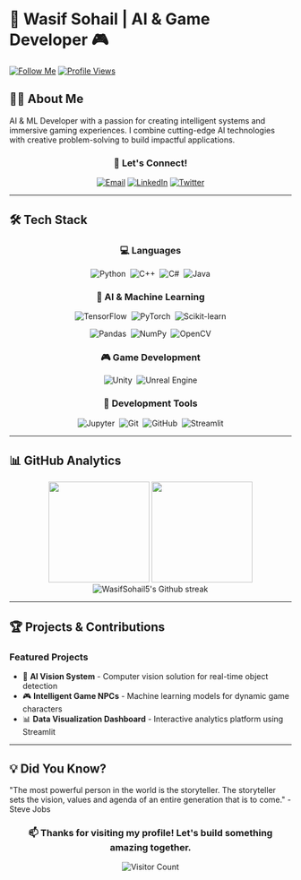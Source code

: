 # 🚀 Wasif Sohail | AI & Game Developer 🎮

[![Follow Me](https://img.shields.io/github/followers/WasifSohail5?style=social)](https://github.com/WasifSohail5)
[![Profile Views](https://komarev.com/ghpvc/?username=WasifSohail5&label=Profile%20Views&color=blue&style=flat)](https://github.com/WasifSohail5)

## 👨‍💻 About Me
AI & ML Developer with a passion for creating intelligent systems and immersive gaming experiences. I combine cutting-edge AI technologies with creative problem-solving to build impactful applications.

<div align="center">
  
### 💬 Let's Connect!
  
[![Email](https://img.shields.io/badge/Email-wasifsohail66%40gmail.com-D14836?style=for-the-badge&logo=gmail&logoColor=white)](mailto:wasifsohail66@gmail.com)
[![LinkedIn](https://img.shields.io/badge/LinkedIn-Connect-0077B5?style=for-the-badge&logo=linkedin&logoColor=white)](https://linkedin.com/in/wasifsohail)
[![Twitter](https://img.shields.io/badge/Twitter-Follow-1DA1F2?style=for-the-badge&logo=twitter&logoColor=white)](https://twitter.com/wasifsohail)
  
</div>

---

## 🛠️ Tech Stack

<div align="center">

### 💻 Languages
  
![Python](https://img.shields.io/badge/Python-3776AB?style=for-the-badge&logo=python&logoColor=white)&nbsp;
![C++](https://img.shields.io/badge/C++-00599C?style=for-the-badge&logo=c%2B%2B&logoColor=white)&nbsp;
![C#](https://img.shields.io/badge/C%23-239120?style=for-the-badge&logo=c-sharp&logoColor=white)&nbsp;
![Java](https://img.shields.io/badge/Java-ED8B00?style=for-the-badge&logo=openjdk&logoColor=white)

### 🤖 AI & Machine Learning
  
![TensorFlow](https://img.shields.io/badge/TensorFlow-FF6F00?style=for-the-badge&logo=tensorflow&logoColor=white)&nbsp;
![PyTorch](https://img.shields.io/badge/PyTorch-EE4C2C?style=for-the-badge&logo=pytorch&logoColor=white)&nbsp;
![Scikit-learn](https://img.shields.io/badge/Scikit--learn-F7931E?style=for-the-badge&logo=scikit-learn&logoColor=white)

![Pandas](https://img.shields.io/badge/Pandas-150458?style=for-the-badge&logo=pandas&logoColor=white)&nbsp;
![NumPy](https://img.shields.io/badge/NumPy-013243?style=for-the-badge&logo=numpy&logoColor=white)&nbsp;
![OpenCV](https://img.shields.io/badge/OpenCV-5C3EE8?style=for-the-badge&logo=opencv&logoColor=white)

### 🎮 Game Development
  
![Unity](https://img.shields.io/badge/Unity-000000?style=for-the-badge&logo=unity&logoColor=white)&nbsp;
![Unreal Engine](https://img.shields.io/badge/Unreal_Engine-313131?style=for-the-badge&logo=unreal-engine&logoColor=white)

### 🧰 Development Tools
  
![Jupyter](https://img.shields.io/badge/Jupyter-F37626?style=for-the-badge&logo=jupyter&logoColor=white)&nbsp;
![Git](https://img.shields.io/badge/Git-F05032?style=for-the-badge&logo=git&logoColor=white)&nbsp;
![GitHub](https://img.shields.io/badge/GitHub-181717?style=for-the-badge&logo=github&logoColor=white)&nbsp;
![Streamlit](https://img.shields.io/badge/Streamlit-FF4B4B?style=for-the-badge&logo=streamlit&logoColor=white)

</div>

---

## 📊 GitHub Analytics

<div align="center">
  <img height="180em" src="https://github-readme-stats.vercel.app/api?username=WasifSohail5&show_icons=true&theme=tokyonight&include_all_commits=true&count_private=true" />
  <img height="180em" src="https://github-readme-stats.vercel.app/api/top-langs/?username=WasifSohail5&layout=compact&theme=tokyonight" />
</div>

<div align="center">
  <img src="https://github-readme-streak-stats.herokuapp.com/?user=WasifSohail5&theme=tokyonight" alt="WasifSohail5's Github streak"/>
</div>

---

## 🏆 Projects & Contributions

### Featured Projects
- 🤖 **AI Vision System** - Computer vision solution for real-time object detection
- 🎮 **Intelligent Game NPCs** - Machine learning models for dynamic game characters
- 📊 **Data Visualization Dashboard** - Interactive analytics platform using Streamlit

---

## 💡 Did You Know?

"The most powerful person in the world is the storyteller. The storyteller sets the vision, values and agenda of an entire generation that is to come." - Steve Jobs

<div align="center">
  
### 📫 Thanks for visiting my profile! Let's build something amazing together.
  
![Visitor Count](https://profile-counter.glitch.me/WasifSohail5/count.svg)
  
</div>
